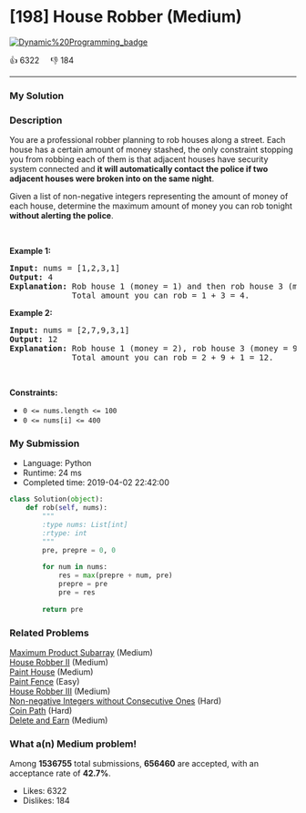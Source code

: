 # [198] House Robber (Medium)

[![Dynamic%20Programming_badge](https://img.shields.io/badge/topic-Dynamic%20Programming-green.svg)](https://leetcode.com/problems/house-robber/) 

:+1: 6322 &nbsp; &nbsp; :thumbsdown: 184

---

### My Solution


### Description
<p>You are a professional robber planning to rob houses along a street. Each house has a certain amount of money stashed, the only constraint stopping you from robbing each of them is that adjacent houses have security system connected and <b>it will automatically contact the police if two adjacent houses were broken into on the same night</b>.</p>

<p>Given a list of non-negative integers representing the amount of money of each house, determine the maximum amount of money you can rob tonight <b>without alerting the police</b>.</p>

<p>&nbsp;</p>
<p><strong>Example 1:</strong></p>

<pre>
<strong>Input:</strong> nums = [1,2,3,1]
<strong>Output:</strong> 4
<strong>Explanation:</strong> Rob house 1 (money = 1) and then rob house 3 (money = 3).
&nbsp;            Total amount you can rob = 1 + 3 = 4.
</pre>

<p><strong>Example 2:</strong></p>

<pre>
<strong>Input:</strong> nums = [2,7,9,3,1]
<strong>Output:</strong> 12
<strong>Explanation:</strong> Rob house 1 (money = 2), rob house 3 (money = 9) and rob house 5 (money = 1).
&nbsp;            Total amount you can rob = 2 + 9 + 1 = 12.
</pre>

<p>&nbsp;</p>
<p><strong>Constraints:</strong></p>

<ul>
	<li><code>0 &lt;= nums.length &lt;= 100</code></li>
	<li><code>0 &lt;= nums[i] &lt;= 400</code></li>
</ul>



### My Submission

- Language: Python
- Runtime: 24 ms
- Completed time: 2019-04-02 22:42:00

```Python
class Solution(object):
    def rob(self, nums):
        """
        :type nums: List[int]
        :rtype: int
        """
        pre, prepre = 0, 0
        
        for num in nums:
            res = max(prepre + num, pre)
            prepre = pre
            pre = res
        
        return pre
```


### Related Problems
[Maximum Product Subarray](https://leetcode.com/problems/maximum-product-subarray/) (Medium) <br>
[House Robber II](https://leetcode.com/problems/house-robber-ii/) (Medium) <br>
[Paint House](https://leetcode.com/problems/paint-house/) (Medium) <br>
[Paint Fence](https://leetcode.com/problems/paint-fence/) (Easy) <br>
[House Robber III](https://leetcode.com/problems/house-robber-iii/) (Medium) <br>
[Non-negative Integers without Consecutive Ones](https://leetcode.com/problems/non-negative-integers-without-consecutive-ones/) (Hard) <br>
[Coin Path](https://leetcode.com/problems/coin-path/) (Hard) <br>
[Delete and Earn](https://leetcode.com/problems/delete-and-earn/) (Medium) <br>



### What a(n) Medium problem!
Among **1536755** total submissions, **656460** are accepted, with an acceptance rate of **42.7%**. <br>

- Likes: 6322
- Dislikes: 184

